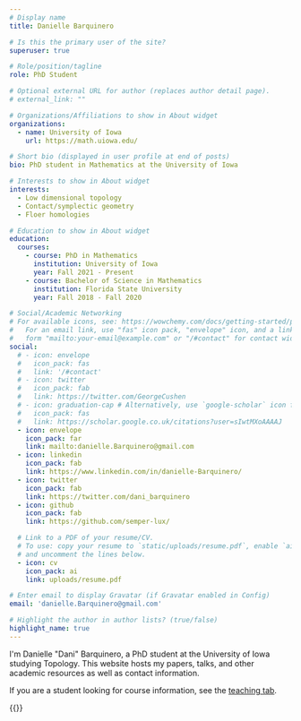 ```yaml
---
# Display name
title: Danielle Barquinero

# Is this the primary user of the site?
superuser: true

# Role/position/tagline
role: PhD Student

# Optional external URL for author (replaces author detail page).
# external_link: ""

# Organizations/Affiliations to show in About widget
organizations:
  - name: University of Iowa
    url: https://math.uiowa.edu/

# Short bio (displayed in user profile at end of posts)
bio: PhD student in Mathematics at the University of Iowa

# Interests to show in About widget
interests:
  - Low dimensional topology
  - Contact/symplectic geometry
  - Floer homologies

# Education to show in About widget
education:
  courses:
    - course: PhD in Mathematics
      institution: University of Iowa
      year: Fall 2021 - Present
    - course: Bachelor of Science in Mathematics
      institution: Florida State University
      year: Fall 2018 - Fall 2020

# Social/Academic Networking
# For available icons, see: https://wowchemy.com/docs/getting-started/page-builder/#icons
#   For an email link, use "fas" icon pack, "envelope" icon, and a link in the
#   form "mailto:your-email@example.com" or "/#contact" for contact widget.
social:
  # - icon: envelope
  #   icon_pack: fas
  #   link: '/#contact'
  # - icon: twitter
  #   icon_pack: fab
  #   link: https://twitter.com/GeorgeCushen
  # - icon: graduation-cap # Alternatively, use `google-scholar` icon from `ai` icon pack
  #   icon_pack: fas
  #   link: https://scholar.google.co.uk/citations?user=sIwtMXoAAAAJ
  - icon: envelope
    icon_pack: far
    link: mailto:danielle.Barquinero@gmail.com
  - icon: linkedin
    icon_pack: fab
    link: https://www.linkedin.com/in/danielle-Barquinero/
  - icon: twitter
    icon_pack: fab
    link: https://twitter.com/dani_barquinero
  - icon: github
    icon_pack: fab
    link: https://github.com/semper-lux/

  # Link to a PDF of your resume/CV.
  # To use: copy your resume to `static/uploads/resume.pdf`, enable `ai` icons in `params.toml`,
  # and uncomment the lines below.
  - icon: cv
    icon_pack: ai
    link: uploads/resume.pdf

# Enter email to display Gravatar (if Gravatar enabled in Config)
email: 'danielle.Barquinero@gmail.com'

# Highlight the author in author lists? (true/false)
highlight_name: true
---
```


I'm Danielle "Dani" Barquinero, a PhD student at the University of Iowa studying Topology. This website hosts my papers, talks, and other academic resources as well as contact information.

If you are a student looking for course information, see the [teaching tab](/teachingtab).

{{<cuscss>}}
